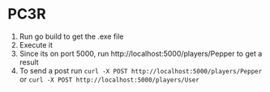 # PC3R
1. Run go build to get the .exe file
2. Execute it
3. Since its on port 5000, run http://localhost:5000/players/Pepper to get a result
4. To send a post run `curl -X POST http://localhost:5000/players/Pepper` or `curl -X POST http://localhost:5000/players/User`